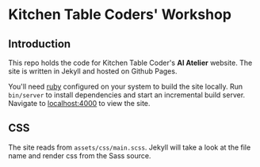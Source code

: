 # Kitchen Table Coders' Workshop

## Introduction

This repo holds the code for Kitchen Table Coder's **AI Atelier** website. The
site is written in Jekyll and hosted on Github Pages.

You'll need [ruby](https://github.com/postmodern/chruby) configured on your
system to build the site locally. Run `bin/server` to install dependencies and
start an incremental build server. Navigate to
[localhost:4000](http://127.0.0.1:4000) to view the site.

## CSS

The site reads from `assets/css/main.scss`. Jekyll will take a look at the file
name and render css from the Sass source.
